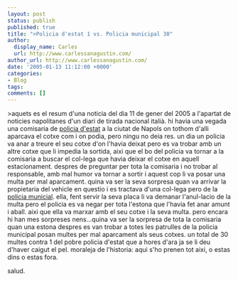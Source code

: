 ```yaml
---
layout: post
status: publish
published: true
title: ">Policia d'estat 1 vs. Policia municipal 30"
author:
  display_name: Carles
  url: http://www.carlessanagustin.com/
author_url: http://www.carlessanagustin.com/
date: '2005-01-13 11:12:00 +0000'
categories:
- Blog
tags:
comments: []
---
```

<p>>aquets es el resum d'una noticia del dia 11 de gener del 2005 a l'apartat de noticies napolitanes d'un diari de tirada nacional itali&agrave;. hi havia una vegada una comisaria de <a href="http://www.poliziadistato.it/" target="_blank">policia d'estat</a> a la ciutat de Napols on tothom d'alli aparcava el cotxe com i on podia, pero ningu no deia res. un dia un policia va anar a treure el seu cotxe d'on l'havia deixat pero es va trobar amb un altre cotxe que li impedia la sortida, aixi que el bo del policia va tornar a la comisaria a buscar el col-lega que havia deixar el cotxe en aquell estacionament. despres de preguntar per tota la comisaria i no trobar al responsable, amb mal humor va tornar a sortir i aquest cop li va posar una multa per mal aparcament. quina va ser la seva sorpresa quan va arrivar la propietaria del vehicle en questio i es tractava d'una col-lega pero de la <a href="http://www.poliziamunicipale.it/" target="_blank">policia municial</a>. ella, fent servir la seva placa li va demanar l'anul-lacio de la multa pero el policia es va negar per tota l'estona que l'havia fet anar amunt i aball. aixi que ella va marxar amb el seu cotxe i la seva multa. pero encara hi han mes sorpreses nens...quina va ser la sorpresa de tota la comisaria quan una estona despres es van trobar a totes les patrulles de la policia municipal posan multes per mal aparcament als seus cotxes. un total de 30 multes contra 1 del pobre policia d'estat que a hores d'ara ja se li deu d'haver caigut el pel. moraleja de l'historia: aqui s'ho prenen tot aixi, o estas dins o estas fora.</p>
<p>salud.</p>
